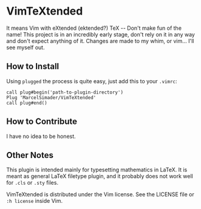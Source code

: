 # VimTeXtended

It means Vim with eXtended (ektended?) TeX -- Don't make fun of the name!  This project is
in an incredibly early stage, don't rely on it in any way and don't expect anything of it.
Changes are made to my whim, or vim...  I'll see myself out.

## How to Install

Using ``plugged`` the process is quite easy, just add this to your ``.vimrc``:
```vimscript
call plug#begin('path-to-plugin-directory')
Plug 'MarcelSimader/VimTeXtended'
call plug#end()
```

## How to Contribute

I have no idea to be honest.

## Other Notes

This plugin is intended mainly for typesetting mathematics in LaTeX. It is meant as
general LaTeX filetype plugin, and it probably does not work well for ``.cls`` or ``.sty``
files.

VimTeXtended is distributed under the Vim license. See the LICENSE file or ``:h license``
inside Vim.


